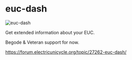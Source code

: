 # euc-dash

![euc-dash](https://user-images.githubusercontent.com/2126390/159381944-1a0a85f5-1454-4569-a15f-c572ad9b3ed0.png)

Get extended information about your EUC.

Begode & Veteran support for now.

https://forum.electricunicycle.org/topic/27262-euc-dash/
